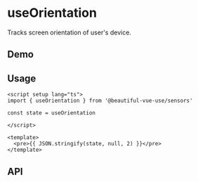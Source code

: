# useOrientation

Tracks screen orientation of user's device.

## Demo

## Usage

```vue
<script setup lang="ts">
import { useOrientation } from '@beautiful-vue-use/sensors'

const state = useOrientation

</script>

<template>
  <pre>{{ JSON.stringify(state, null, 2) }}</pre>
</template>

```

## API
